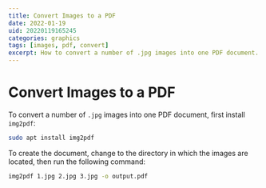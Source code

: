 ```yaml
---
title: Convert Images to a PDF
date: 2022-01-19
uid: 20220119165245
categories: graphics 
tags: [images, pdf, convert]
excerpt: How to convert a number of .jpg images into one PDF document.
--- 
```


# Convert Images to a PDF

To convert a number of `.jpg` images into one PDF document, first install `img2pdf`: 

```bash
sudo apt install img2pdf
```

To create the document, change to the directory in which the images are located, then run the following command:

```bash
img2pdf 1.jpg 2.jpg 3.jpg -o output.pdf
```


